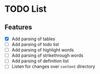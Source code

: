 # TODO List

## Features

- [x] Add parsing of tables
- [ ] Add parsing of todo list
- [ ] Add parsing of highlight words
- [ ] Add parsing of strikethrough words
- [ ] Add parsing of definition list
- [ ] Listen for changes over `content` directory
